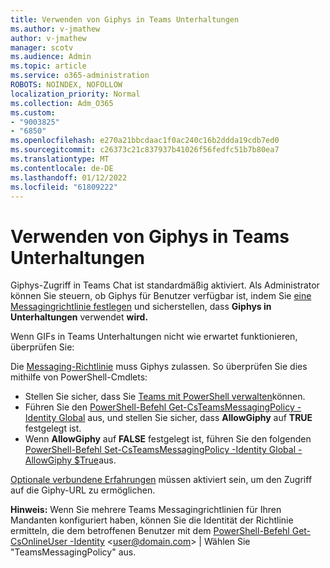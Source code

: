 ```yaml
---
title: Verwenden von Giphys in Teams Unterhaltungen
ms.author: v-jmathew
author: v-jmathew
manager: scotv
ms.audience: Admin
ms.topic: article
ms.service: o365-administration
ROBOTS: NOINDEX, NOFOLLOW
localization_priority: Normal
ms.collection: Adm_O365
ms.custom:
- "9003825"
- "6850"
ms.openlocfilehash: e270a21bbcdaac1f0ac240c16b2ddda19cdb7ed0
ms.sourcegitcommit: c26373c21c837937b41026f56fedfc51b7b80ea7
ms.translationtype: MT
ms.contentlocale: de-DE
ms.lasthandoff: 01/12/2022
ms.locfileid: "61809222"
---
```

# <a name="using-giphys-in-teams-conversations"></a>Verwenden von Giphys in Teams Unterhaltungen

Giphys-Zugriff in Teams Chat ist standardmäßig aktiviert. Als Administrator können Sie steuern, ob Giphys für Benutzer verfügbar ist, indem Sie [eine Messagingrichtlinie festlegen](https://docs.microsoft.com/microsoftteams/messaging-policies-in-teams#messaging-policy-settings) und sicherstellen, dass **Giphys in Unterhaltungen** verwendet **wird.**

Wenn GIFs in Teams Unterhaltungen nicht wie erwartet funktionieren, überprüfen Sie:

Die [Messaging-Richtlinie](https://docs.microsoft.com/microsoftteams/messaging-policies-in-teams) muss Giphys zulassen. So überprüfen Sie dies mithilfe von PowerShell-Cmdlets:

- Stellen Sie sicher, dass Sie [Teams mit PowerShell verwalten](https://docs.microsoft.com/microsoftteams/teams-powershell-overview#manage-teams-with-powershell)können.
- Führen Sie den [PowerShell-Befehl Get-CsTeamsMessagingPolicy -Identity Global](https://docs.microsoft.com/powershell/module/skype/get-csteamsmessagingpolicy?view=skype-ps&preserve-view=true) aus, und stellen Sie sicher, dass **AllowGiphy** auf **TRUE** festgelegt ist.
- Wenn **AllowGiphy** auf **FALSE** festgelegt ist, führen Sie den folgenden [PowerShell-Befehl Set-CsTeamsMessagingPolicy -Identity Global -AllowGiphy $True](https://docs.microsoft.com/powershell/module/skype/set-csteamsmessagingpolicy?view=skype-ps&preserve-view=true)aus.

[Optionale verbundene Erfahrungen](https://docs.microsoft.com/deployoffice/privacy/optional-connected-experiences) müssen aktiviert sein, um den Zugriff auf die Giphy-URL zu ermöglichen.

**Hinweis:** Wenn Sie mehrere Teams Messagingrichtlinien für Ihren Mandanten konfiguriert haben, können Sie die Identität der Richtlinie ermitteln, die dem betroffenen Benutzer mit dem [PowerShell-Befehl Get-CsOnlineUser -Identity](https://docs.microsoft.com/powershell/module/skype/get-csonlineuser?view=skype-ps&preserve-view=true) \<user@domain.com\> | Wählen Sie "TeamsMessagingPolicy" aus.
